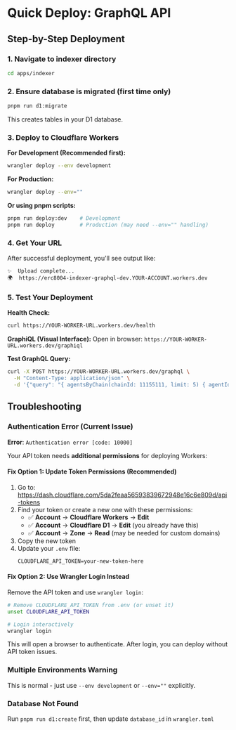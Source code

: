 # Quick Deploy: GraphQL API

## Step-by-Step Deployment

### 1. Navigate to indexer directory
```bash
cd apps/indexer
```

### 2. Ensure database is migrated (first time only)
```bash
pnpm run d1:migrate
```
This creates tables in your D1 database.

### 3. Deploy to Cloudflare Workers

**For Development (Recommended first):**
```bash
wrangler deploy --env development
```

**For Production:**
```bash
wrangler deploy --env=""
```

**Or using pnpm scripts:**
```bash
pnpm run deploy:dev    # Development
pnpm run deploy        # Production (may need --env="" handling)
```

### 4. Get Your URL

After successful deployment, you'll see output like:
```
✨  Upload complete...
🌍  https://erc8004-indexer-graphql-dev.YOUR-ACCOUNT.workers.dev
```

### 5. Test Your Deployment

**Health Check:**
```bash
curl https://YOUR-WORKER-URL.workers.dev/health
```

**GraphiQL (Visual Interface):**
Open in browser: `https://YOUR-WORKER-URL.workers.dev/graphiql`

**Test GraphQL Query:**
```bash
curl -X POST https://YOUR-WORKER-URL.workers.dev/graphql \
  -H "Content-Type: application/json" \
  -d '{"query": "{ agentsByChain(chainId: 11155111, limit: 5) { agentId agentName agentAddress } }"}'
```

## Troubleshooting

### Authentication Error (Current Issue)

**Error**: `Authentication error [code: 10000]`

Your API token needs **additional permissions** for deploying Workers:

#### Fix Option 1: Update Token Permissions (Recommended)

1. Go to: https://dash.cloudflare.com/5da2feaa56593839672948e16c6e809d/api-tokens
2. Find your token or create a new one with these permissions:
   - ✅ **Account** → **Cloudflare Workers** → **Edit**
   - ✅ **Account** → **Cloudflare D1** → **Edit** (you already have this)
   - ✅ **Account** → **Zone** → **Read** (may be needed for custom domains)
3. Copy the new token
4. Update your `.env` file:
   ```env
   CLOUDFLARE_API_TOKEN=your-new-token-here
   ```

#### Fix Option 2: Use Wrangler Login Instead

Remove the API token and use `wrangler login`:

```bash
# Remove CLOUDFLARE_API_TOKEN from .env (or unset it)
unset CLOUDFLARE_API_TOKEN

# Login interactively
wrangler login
```

This will open a browser to authenticate. After login, you can deploy without API token issues.

### Multiple Environments Warning
This is normal - just use `--env development` or `--env=""` explicitly.

### Database Not Found
Run `pnpm run d1:create` first, then update `database_id` in `wrangler.toml`

